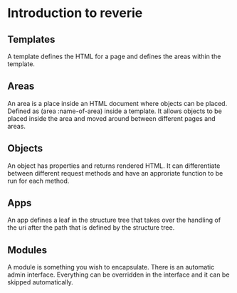 # Introduction to reverie

## Templates
A template defines the HTML for a page and defines the areas within
the template. 

## Areas
An area is a place inside an HTML document where objects can be
placed. Defined as (area :name-of-area) inside a template. It
allows objects to be placed inside the area and moved around between
different pages and areas.

## Objects
An object has properties and returns rendered HTML. It can
differentiate between different request methods and have an approriate
function to be run for each method.

## Apps
An app defines a leaf in the structure tree that takes over the
handling of the uri after the path that is defined by the structure
tree.


## Modules
A module is something you wish to encapsulate. There is an automatic admin interface. Everything can be overridden in the interface and it can be skipped automatically.

